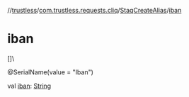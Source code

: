 //[trustless](../../../index.md)/[com.trustless.requests.cliq](../index.md)/[StaqCreateAlias](index.md)/[iban](iban.md)

# iban

[]\

@SerialName(value = &quot;Iban&quot;)

val [iban](iban.md): [String](https://kotlinlang.org/api/latest/jvm/stdlib/kotlin/-string/index.html)
